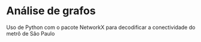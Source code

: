 # Análise de grafos 
Uso de Python com o pacote NetworkX para decodificar a conectividade do metrô de Sâo Paulo
